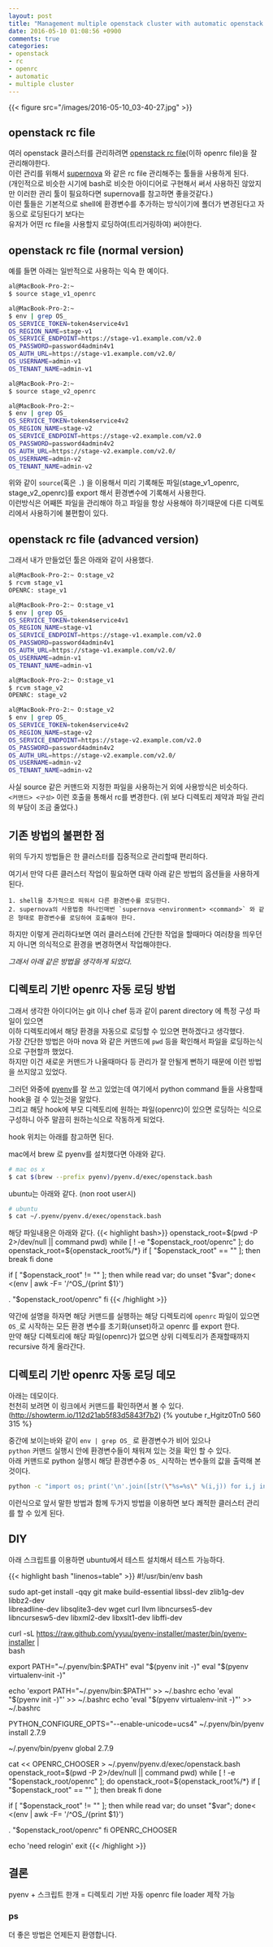 ```yaml
---
layout: post
title: "Management multiple openstack cluster with automatic openstack rc file loader script"
date: 2016-05-10 01:08:56 +0900
comments: true
categories: 
- openstack
- rc
- openrc
- automatic
- multiple cluster
---
```


{{< figure src="/images/2016-05-10_03-40-27.jpg" >}}

## openstack rc file ##
여러 openstack 클러스터를 관리하려면 [openstack rc file](http://docs.openstack.org/user-guide/common/cli_set_environment_variables_using_openstack_rc.html)(이하 openrc file)을 잘 관리해야한다.    
이런 관리를 위해서 [supernova](http://supernova.readthedocs.io/en/latest/) 와 같은 rc file 관리해주는 툴들을 사용하게 된다.    
(개인적으로 비슷한 시기에 bash로 비슷한 아이디어로 구현해서 써서 사용하진 않았지만 이러한 관리 툴이 필요하다면 supernova를 참고하면 좋을것같다.)    
이런 툴들은 기본적으로 shell에 환경변수를 추가하는 방식이기에 폴더가 변경된다고 자동으로 로딩된다기 보다는    
유저가 어떤 rc file을 사용할지 로딩하여(트리거링하여) 써야한다.

## openstack rc file (normal version) ##

예를 들면 아래는 일반적으로 사용하는 익숙 한 예이다.

``` bash
al@MacBook-Pro-2:~
$ source stage_v1_openrc

al@MacBook-Pro-2:~
$ env | grep OS_
OS_SERVICE_TOKEN=token4service4v1
OS_REGION_NAME=stage-v1
OS_SERVICE_ENDPOINT=https://stage-v1.example.com/v2.0
OS_PASSWORD=password4admin4v1
OS_AUTH_URL=https://stage-v1.example.com/v2.0/
OS_USERNAME=admin-v1
OS_TENANT_NAME=admin-v1

al@MacBook-Pro-2:~
$ source stage_v2_openrc

al@MacBook-Pro-2:~
$ env | grep OS_
OS_SERVICE_TOKEN=token4service4v2
OS_REGION_NAME=stage-v2
OS_SERVICE_ENDPOINT=https://stage-v2.example.com/v2.0
OS_PASSWORD=password4admin4v2
OS_AUTH_URL=https://stage-v2.example.com/v2.0/
OS_USERNAME=admin-v2
OS_TENANT_NAME=admin-v2
```

위와 같이 `source`(혹은 `.`) 을 이용해서 미리 기록해둔 파일(stage\_v1\_openrc, stage\_v2\_openrc)를 export 해서 환경변수에 기록해서 사용한다.    
이런방식은 어째뜬 파일을 관리해야 하고 파일을 항상 사용해야 하기때문에 다른 디렉토리에서 사용하기에 불편함이 있다.

## openstack rc file (advanced version) ##

그래서 내가 만들었던 툴은 아래와 같이 사용했다.

``` bash
al@MacBook-Pro-2:~ O:stage_v2
$ rcvm stage_v1
OPENRC: stage_v1

al@MacBook-Pro-2:~ O:stage_v1
$ env | grep OS_
OS_SERVICE_TOKEN=token4service4v1
OS_REGION_NAME=stage-v1
OS_SERVICE_ENDPOINT=https://stage-v1.example.com/v2.0
OS_PASSWORD=password4admin4v1
OS_AUTH_URL=https://stage-v1.example.com/v2.0/
OS_USERNAME=admin-v1
OS_TENANT_NAME=admin-v1

al@MacBook-Pro-2:~ O:stage_v1
$ rcvm stage_v2
OPENRC: stage_v2

al@MacBook-Pro-2:~ O:stage_v2
$ env | grep OS_
OS_SERVICE_TOKEN=token4service4v2
OS_REGION_NAME=stage-v2
OS_SERVICE_ENDPOINT=https://stage-v2.example.com/v2.0
OS_PASSWORD=password4admin4v2
OS_AUTH_URL=https://stage-v2.example.com/v2.0/
OS_USERNAME=admin-v2
OS_TENANT_NAME=admin-v2
```

사실 source 같은 커맨드와 지정한 파일을 사용하는거 외에 사용방식은 비슷하다.    
`<커맨드> <구성>` 이런 호출을 통해서 rc를 변경한다. (위 보다 디렉토리 제약과 파일 관리의 부담이 조금 줄었다.)

## 기존 방법의 불편한 점 ##

위의 두가지 방법들은 한 클러스터를 집중적으로 관리할때 편리하다.

여기서 만약 다른 클러스터 작업이 필요하면 대략 아래 같은 방법의 옵션들을 사용하게 된다.

    1. shell을 추가적으로 띄워서 다른 환경변수를 로딩한다.
    2. supernova의 사용법중 하나인매번 `supernova <environment> <command>` 와 같은 형태로 환경변수를 로딩하여 호출해야 한다.

하지만 이렇게 관리하다보면 여러 클러스터에 간단한 작업을 할때마다 여러창을 띄우던지 아니면 의식적으로 환경을 변경하면서 작업해야한다.

*그래서 아래 같은 방법을 생각하게 되었다.*

## 디렉토리 기반 openrc 자동 로딩 방법 ##

그래서 생각한 아이디어는 git 이나 chef 등과 같이 parent directory 에 특정 구성 파일이 있으면    
이하 디렉토리에서 해당 환경을 자동으로 로딩할 수 있으면 편하겠다고 생각했다.    
가장 간단한 방법은 아마 nova 와 같은 커맨드에 `pwd` 등을 확인해서 파일을 로딩하는식으로 구현할까 했었다.    
하지만 이건 새로운 커맨드가 나올때마다 등 관리가 잘 안될게 뻔하기 때문에 이런 방법을 쓰지않고 있었다.

그러던 와중에 [pyenv](https://github.com/yyuu/pyenv)를 잘 쓰고 있었는데 여기에서 python command 들을 사용할때 hook을 걸 수 있는것을 알았다.    
그리고 해당 hook에 부모 디렉토리에 원하는 파일(openrc)이 있으면 로딩하는 식으로 구성하니 아주 말끔히 원하는식으로 작동하게 되었다.    

hook 위치는 아래를 참고하면 된다.

mac에서 brew 로 pyenv를 설치했다면 아래와 같다.

``` bash
# mac os x
$ cat $(brew --prefix pyenv)/pyenv.d/exec/openstack.bash
```

ubuntu는 아래와 같다. (non root user시)

``` bash
# ubuntu
$ cat ~/.pyenv/pyenv.d/exec/openstack.bash
```

해당 파일내용은 아래와 같다.
{{< highlight bash>}}
openstack_root=$(pwd -P 2>/dev/null || command pwd)
while [ ! -e "$openstack_root/openrc" ];
do
  openstack_root=${openstack_root%/*}
  if [ "$openstack_root" == "" ]; then
    break
  fi
done

if [ "$openstack_root" != "" ]; then
  while read var; do unset "$var"; done< <(env | awk -F= '/^OS_/{print $1}')

  . "$openstack_root/openrc"
fi
{{< /highlight >}}

약간에 설명을 하자면 해당 커맨드를 실행하는 해당 디렉토리에 `openrc` 파일이 있으면 `OS_`로 시작하는 모든 환경 변수를 초기화(unset)하고 openrc 를 export 한다.    
만약 해당 디렉토리에 해당 파일(openrc)가 없으면 상위 디렉토리가 존재할때까지 recursive 하게 올라간다.

## 디렉토리 기반 openrc 자동 로딩 데모 ##

아래는 데모이다.    
천천히 보려면 이 링크에서 커맨드를 확인하면서 볼 수 있다. (http://showterm.io/112d21ab5f83d5843f7b2)
{% youtube r_Hgitz0Tn0 560 315 %}

중간에 보이는바와 같이 `env | grep OS_` 로 환경변수가 비어 있으나    
`python` 커맨드 실행시 안에 환경변수들이 채워져 있는 것을 확인 할 수 있다.    
아래 커맨드로 python 실행시 해당 환경변수중 `OS_` 시작하는 변수들의 값을 출력해 본것이다.

``` bash
python -c "import os; print('\n'.join([str(\"%s=%s\" %(i,j)) for i,j in os.environ.iteritems() if i.startswith('OS_')]))"
```

이런식으로 앞서 말한 방법과 함께 두가지 방법을 이용하면 보다 쾌적한 클러스터 관리를 할 수 있게 된다.

## DIY ##

아래 스크립트를 이용하면 ubuntu에서 테스트 설치해서 테스트 가능하다.

{{< highlight bash "linenos=table" >}}
#!/usr/bin/env bash

sudo apt-get install -qqy git make build-essential libssl-dev zlib1g-dev libbz2-dev \
  libreadline-dev libsqlite3-dev wget curl llvm libncurses5-dev \
  libncursesw5-dev libxml2-dev libxslt1-dev libffi-dev

curl -sL https://raw.github.com/yyuu/pyenv-installer/master/bin/pyenv-installer | \
  bash

export PATH="~/.pyenv/bin:$PATH"
eval "$(pyenv init -)"
eval "$(pyenv virtualenv-init -)"

echo 'export PATH="~/.pyenv/bin:$PATH"' >> ~/.bashrc
echo 'eval "$(pyenv init -)"' >> ~/.bashrc
echo 'eval "$(pyenv virtualenv-init -)"' >> ~/.bashrc

PYTHON_CONFIGURE_OPTS="--enable-unicode=ucs4" ~/.pyenv/bin/pyenv install 2.7.9

~/.pyenv/bin/pyenv global 2.7.9

cat << OPENRC_CHOOSER > ~/.pyenv/pyenv.d/exec/openstack.bash
openstack_root=\$(pwd -P 2>/dev/null || command pwd)
while [ ! -e "\$openstack_root/openrc" ];
do
  openstack_root=\${openstack_root%/*}
  if [ "\$openstack_root" == "" ]; then
    break
  fi
done

if [ "\$openstack_root" != "" ]; then
  while read var; do unset "\$var"; done< <(env | awk -F= '/^OS_/{print \$1}')

  . "\$openstack_root/openrc"
fi
OPENRC_CHOOSER

echo 'need relogin'
exit
{{< /highlight >}}

## 결론 ##

pyenv + 스크립트 한개 = 디렉토리 기반 자동 openrc file loader 제작 가능

### ps ###

더 좋은 방법은 언제든지 환영합니다.
